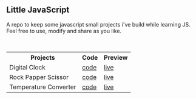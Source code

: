 <h2>Little JavaScript</h2>
<p>A repo to keep some javascript small projects i've build while learning JS. Feel free to use, modify and share as you like.</p>
<br>
<table>
  <tr>
    <th>Projects</th>
    <th>Code</th>
    <th>Preview</th>
  </tr>
  <tr>
    <td>Digital Clock</td>
    <td><a href="https://github.com/praveen-pravee/little-JavaScript/tree/main/digital-clock">code</a></td>
    <td><a href="https://praveen-pravee.github.io/little-JavaScript/digital-clock/">live</a></td>
  </tr>
   <tr>
    <td>Rock Papper Scissor</td>
    <td><a href="https://github.com/praveen-pravee/little-JavaScript/tree/main/rock-papper-scissor">code</a></td>
    <td><a href="https://praveen-pravee.github.io/little-JavaScript/rock-papper-scissor/">live</a></td>
  </tr>
   <tr>
    <td>Temperature Converter</td>
    <td><a href="https://github.com/praveen-pravee/little-JavaScript/tree/main/temperature-converter">code</a></td>
    <td><a href="https://praveen-pravee.github.io/little-JavaScript/temperature-converter/">live</a></td>
  </tr>
</table>
